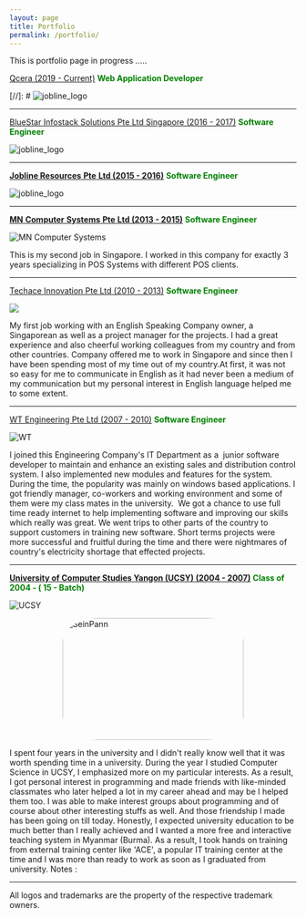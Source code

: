 ```yaml
---
layout: page
title: Portfolio
permalink: /portfolio/
---
```


This is portfolio page in progress .....


[Qcera (2019 - Current)](http://www.qcera.com) **<span style="color: green;">Web Application Developer</span>**

[//]: # ![jobline_logo]({{site.baseurl}}/images/portfolio/qcera_logoflat.png)


* * *

[BlueStar Infostack Solutions Pte Ltd Singapore (2016 - 2017)](https://www.infogain.com/about-us/locations/) **<span style="color: green;">Software Engineer</span>**

![jobline_logo]({{site.baseurl}}/images/portfolio/infogain-logo.png)


* * *

[**Jobline Resources** **Pte** **Ltd (2015 - 2016)**](https://www.jobline.com.sg/) **<span style="color: green;">Software Engineer</span>**

![jobline_logo]({{site.baseurl}}/images/portfolio/jobline_logo.png)

* * *

[**MN** **Computer** **Systems** **Pte** **Ltd (2013 - 2015)**](http://www.mnsys.com.sg/) **<span style="color: green;">Software Engineer </span>**

![MN Computer Systems]({{site.baseurl}}/images/portfolio/mnsys.jpg)

This is my second job in Singapore. I worked in this company for exactly 3 years specializing in POS Systems with different POS clients.

* * *

[Techace Innovation Pte Ltd (2010 - 2013)](http://www.techace.com/) **<span style="color: green;">Software Engineer </span>**

![]({{site.baseurl}}/images/portfolio/techace.png)

My first job working with an English Speaking Company owner, a Singaporean as well as a project manager for the projects. I had a great experience and also cheerful working colleagues from my country and from other countries. Company offered me to work in Singapore and since then I have been spending most of my time out of my country.At first, it was not so easy for me to communicate in English as it had never been a medium of my communication but my personal interest in English language helped me to some extent.

* * *

[WT Engineering Pte Ltd (2007 - 2010)](http://www.wintheingieng.com) **<span style="color: green;">Software Engineer</span>**

![WT]({{site.baseurl}}/images/portfolio/wt.jpg)

I joined this Engineering Company's IT Department as a  junior software developer to maintain and enhance an existing sales and distribution control system. I also implemented new modules and features for the system.  During the time, the popularity was mainly on windows based applications. I got friendly manager, co-workers and working environment and some of them were my class mates in the university.  We got a chance to use full time ready internet to help implementing software and improving our skills which really was great. We went trips to other parts of the country to support customers in training new software. Short terms projects were more successful and fruitful during the time and there were nightmares of country's electricity shortage that effected projects.

* * *

**[University of Computer Studies Yangon (UCSY) (2004 - 2007)](http://www.ucsy.edu.mm/)** **<span style="color: green;">Class of 2004 - ( 15 - Batch)</span>**

![UCSY]({{site.baseurl}}/images/portfolio/ucsy_logo.jpg)

<img class="" style=" display: block;  margin-left: auto;  margin-right: auto; border-radius: 20%;" src="{{site.baseurl}}/images/portfolio/seinpann.jpg" alt="SeinPann" width="318" height="214" />

I spent four years in the university and I didn't really know well that it was worth spending time in a university. During the year I studied Computer Science in UCSY, I emphasized more on my particular interests. As a result, I got personal interest in programming and made friends with like-minded classmates who later helped a lot in my career ahead and may be I helped them too. I was able to make interest groups about programming and of course about other interesting stuffs as well. And those friendship I made has been going on till today. Honestly, I expected university education to be much better than I really achieved and I wanted a more free and interactive teaching system in Myanmar (Burma). As a result, I took hands on training from external training center like 'ACE', a popular IT training center at the time and I was more than ready to work as soon as I graduated from university. Notes : 

***

All logos and trademarks are the property of the respective trademark owners.
